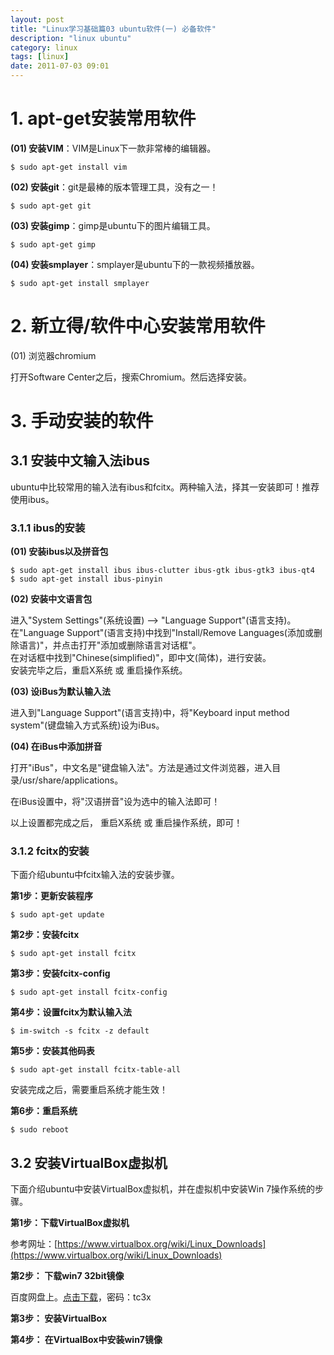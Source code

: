 ```yaml
---
layout: post
title: "Linux学习基础篇03 ubuntu软件(一) 必备软件"
description: "linux ubuntu"
category: linux
tags: [linux]
date: 2011-07-03 09:01
---
```


<a name="anchor1"></a>
# 1. apt-get安装常用软件

**(01) 安装VIM**：VIM是Linux下一款非常棒的编辑器。

    $ sudo apt-get install vim

**(02) 安装git**：git是最棒的版本管理工具，没有之一！

    $ sudo apt-get git

**(03) 安装gimp**：gimp是ubuntu下的图片编辑工具。

    $ sudo apt-get gimp

**(04) 安装smplayer**：smplayer是ubuntu下的一款视频播放器。

    $ sudo apt-get install smplayer



<a name="anchor2"></a>
# 2. 新立得/软件中心安装常用软件

(01) 浏览器chromium

打开Software Center之后，搜索Chromium。然后选择安装。


<a name="anchor3"></a>
# 3. 手动安装的软件

<a name="anchor3_1"></a>
## 3.1 安装中文输入法ibus

ubuntu中比较常用的输入法有ibus和fcitx。两种输入法，择其一安装即可！推荐使用ibus。


### 3.1.1 ibus的安装


**(01) 安装ibus以及拼音包**

    $ sudo apt-get install ibus ibus-clutter ibus-gtk ibus-gtk3 ibus-qt4
    $ sudo apt-get install ibus-pinyin

**(02) 安装中文语言包**

进入"System Settings"(系统设置) --> "Language Support"(语言支持)。  
在"Language Support"(语言支持)中找到"Install/Remove Languages(添加或删除语言)"，并点击打开"添加或删除语言对话框"。  
在对话框中找到"Chinese(simplified)"，即中文(简体)，进行安装。  
安装完毕之后，重启X系统 或 重启操作系统。

**(03) 设iBus为默认输入法**

进入到"Language Support"(语言支持)中，将"Keyboard input method system"(键盘输入方式系统)设为iBus。

**(04) 在iBus中添加拼音**

打开"iBus"，中文名是"键盘输入法"。方法是通过文件浏览器，进入目录/usr/share/applications。

在iBus设置中，将"汉语拼音"设为选中的输入法即可！

以上设置都完成之后， 重启X系统 或 重启操作系统，即可！


### 3.1.2 fcitx的安装

下面介绍ubuntu中fcitx输入法的安装步骤。

**第1步：更新安装程序** 

    $ sudo apt-get update

**第2步：安装fcitx**

    $ sudo apt-get install fcitx

**第3步：安装fcitx-config**

    $ sudo apt-get install fcitx-config

**第4步：设置fcitx为默认输入法**

    $ im-switch -s fcitx -z default

**第5步：安装其他码表**

    $ sudo apt-get install fcitx-table-all

安装完成之后，需要重启系统才能生效！

**第6步：重启系统**

    $ sudo reboot



<a name="anchor3_2"></a>
## 3.2 安装VirtualBox虚拟机

下面介绍ubuntu中安装VirtualBox虚拟机，并在虚拟机中安装Win 7操作系统的步骤。

**第1步：下载VirtualBox虚拟机**

参考网址：[https://www.virtualbox.org/wiki/Linux_Downloads](https://www.virtualbox.org/wiki/Linux_Downloads)

**第2步： 下载win7 32bit镜像**

百度网盘上。[点击下载](http://pan.baidu.com/s/1jGgkrRK)，密码：tc3x

**第3步： 安装VirtualBox**

**第4步： 在VirtualBox中安装win7镜像**


